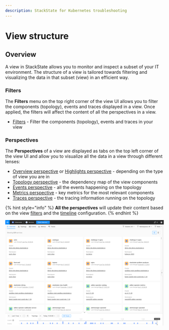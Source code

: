 ```yaml
---
description: StackState for Kubernetes troubleshooting
---
```


# View structure

## Overview

A view in StackState allows you to monitor and inspect a subset of your IT environment. The structure of a view is tailored towards filtering and visualizing the data in that subset (view) in an efficient way.

### Filters

The **Filters** menu on the top right corner of the view UI allows you to filter the components (topology), events and traces displayed in a view. Once applied, the filters will affect the content of all the perspectives in a view.

* [Filters](k8s-filters.md) - Filter the components (topology), events and traces in your view

### Perspectives

The **Perspectives** of a view are displayed as tabs on the top left corner of the view UI and allow you to visualize all the data in a view through different lenses:

* [Overview perspective](k8s-overview-perspective.md) or [Highlights perspective](k8s-highlights-perspective.md) - depending on the type of view you are in
* [Topology perspective](k8s-topology-perspective.md) - the dependency map of the view components
* [Events perspective](k8s-events-perspective.md) - all the events happening on the topology
* [Metrics perspective](k8s-metrics-perspective.md) - key metrics for the most relevant components
* [Traces perspective](k8s-traces-perspective.md) - the tracing information running on the topology

{% hint style="info" %}
**All the perspectives** will update their content based on the view [filters](k8s-filters.md) and the [timeline](../stackstate-ui/k8sTs-timeline-time-travel.md) configuration.
{% endhint %}

![Overview cards layout](../../.gitbook/assets/k8s/k8s-overview-perspective-cards-layout.png)